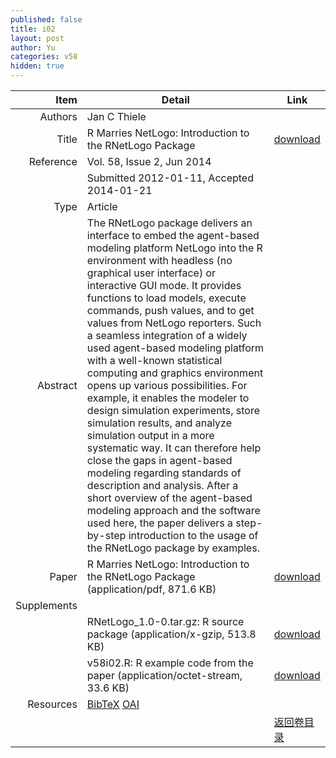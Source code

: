 ```yaml
---
published: false
title: i02
layout: post
author: Yu
categories: v58
hidden: true
---
```


| Item | Detail | Link |
|---:|---|---|
| Authors | Jan C Thiele| |
| Title |R Marries NetLogo: Introduction to the  RNetLogo Package | [download](http://www.jstatsoft.org/v58/i02/paper) |
| Reference |Vol. 58, Issue 2, Jun 2014 | |
| | Submitted 2012-01-11, Accepted 2014-01-21| | 
| Type | Article| |
| Abstract | The RNetLogo package delivers an interface to embed the agent-based modeling platform NetLogo into the R environment with headless (no graphical user interface) or interactive GUI mode. It provides functions to load models, execute commands, push values, and to get values from NetLogo reporters. Such a seamless integration of a widely used agent-based modeling platform with a well-known statistical computing and graphics environment opens up various possibilities. For example, it enables the modeler to design simulation experiments, store simulation results, and analyze simulation output in a more systematic way. It can therefore help close the gaps in agent-based modeling regarding standards of description and analysis. After a short overview of the agent-based modeling approach and the software used here, the paper delivers a step-by-step introduction to the usage of the RNetLogo package by examples.| |
| Paper | R Marries NetLogo: Introduction to the  RNetLogo Package  (application/pdf, 871.6 KB)| [download](http://www.jstatsoft.org/v58/i02/paper) |
| Supplements | | |
| |RNetLogo_1.0-0.tar.gz: R source package  (application/x-gzip, 513.8 KB)|  [download](http://www.jstatsoft.org/v58/i02/supp/1) |
| |v58i02.R:              R example code from the paper  (application/octet-stream, 33.6 KB)|  [download](http://www.jstatsoft.org/v58/i02/supp/2) |
| Resources | [BibTeX](http://www.jstatsoft.org/v58/i02/bibtex) [OAI](http://www.jstatsoft.org/oai?verb=GetRecord&identifier=oai.jstatsoft/v58/i02&prefix=oai_dc)| |
| |  | [返回卷目录]({{site.baseurl}}/volume/v58.html) |